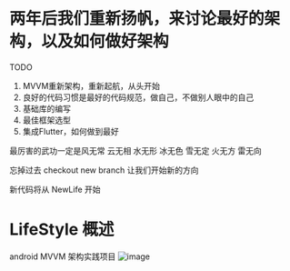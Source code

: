 # 两年后我们重新扬帆，来讨论最好的架构，以及如何做好架构
TODO
1. MVVM重新架构，重新起航，从头开始
2. 良好的代码习惯是最好的代码规范，做自己，不做别人眼中的自己
3. 基础库的编写
4. 最佳框架选型 
5. 集成Flutter，如何做到最好

最厉害的武功一定是风无常 云无相 水无形 冰无色 雪无定 火无方 雷无向

忘掉过去 checkout new branch 让我们开始新的方向

新代码将从 NewLife 开始

# LifeStyle 概述
android MVVM 架构实践项目
![image](https://github.com/Papeone/LifeStyle/raw/NewLife/image/mvvm.png)



